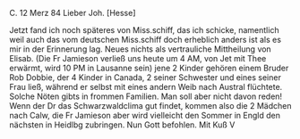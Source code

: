  C. 12 Merz 84
Lieber Joh. [Hesse]

Jetzt fand ich noch späteres von Miss.schiff, das ich schicke, namentlich weil auch das vom deutschen Miss.schiff doch erheblich anders ist als es mir in der Erinnerung lag. Neues nichts als vertrauliche Mittheilung von Elisab. (Die Fr Jamieson verließ uns heute um 4 AM, von Jet mit Thee erwärmt, wird 10 PM in Lausanne sein) jene 2 Kinder gehören einem Bruder Rob Dobbie, der 4 Kinder in Canada, 2 seiner Schwester und eines seiner Frau ließ, während er selbst mit eines andern Weib nach Austral flüchtete. Solche Nöten gibts in frommen Familien. Man soll aber nicht davon reden! Wenn der Dr das Schwarzwaldclima gut findet, kommen also die 2 Mädchen nach Calw, die Fr Jamieson aber wird vielleicht den Sommer in Engld den nächsten in Heidlbg zubringen. Nun Gott befohlen.
 Mit Kuß V
